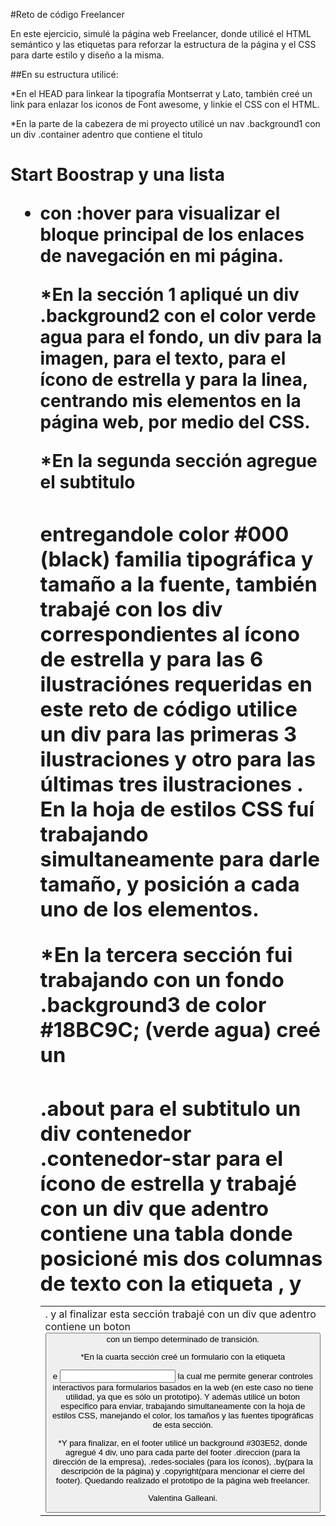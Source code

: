 #Reto de código Freelancer

En este ejercicio, simulé la página web Freelancer, donde utilicé el HTML semántico y las etiquetas para reforzar la estructura de la página y el CSS para darte estilo y diseño a la misma.

##En su estructura utilicé:

*En el HEAD para linkear la tipografía Montserrat y Lato, también creé un link para enlazar los iconos de Font awesome, y linkie el CSS con el HTML.

*En la parte de la cabezera de mi proyecto utilicé un nav .background1 con un div .container adentro que contiene el titulo <h1>Start Boostrap y una lista <ul> <li> con :hover  para visualizar el bloque principal de los enlaces de navegación en mi página. 

*En la sección 1 apliqué un div .background2 con el color verde agua para el fondo, un div para la imagen, para el texto, para el ícono de estrella y para la linea, centrando mis elementos en la página web, por medio del CSS.

*En la segunda sección agregue el subtitulo <h3> entregandole color #000 (black) familia tipográfica y tamaño a la fuente, también trabajé con los div correspondientes al ícono de estrella y para las 6 ilustraciónes requeridas en este reto de código utilice un div para las primeras 3 ilustraciones y otro para las últimas tres ilustraciones . En la hoja de estilos CSS fuí trabajando simultaneamente para darle tamaño, y posición a cada uno de los elementos. 

*En la tercera sección fui trabajando con un fondo .background3 de color #18BC9C; (verde agua) creé un <h3> .about para el subtitulo
un div contenedor .contenedor-star para el ícono de estrella y trabajé con un div que adentro contiene una tabla donde posicioné mis dos columnas de texto con la etiqueta <table>, <tr> y <td>. y al finalizar esta sección trabajé con un div que adentro contiene un boton <button> con un tiempo determinado de transición.

*En la cuarta sección creé un formulario con la etiqueta <form> e <input> la cual me permite generar controles interactivos para formularios basados en la web (en este caso no tiene utilidad, ya que es sólo un prototipo). Y además utilicé un boton especifico para enviar, trabajando simultaneamente con la hoja de estilos CSS, manejando el color, los tamaños y las fuentes tipográficas de esta sección.

*Y para finalizar, en el footer utilicé un background #303E52, donde agregué 4 div, uno para cada parte del footer .direccion (para la dirección de la empresa), .redes-sociales (para los íconos), .by(para la descripción de la página) y .copyright(para mencionar el cierre del footer). 
Quedando realizado el prototipo de la página web freelancer.

Valentina Galleani.